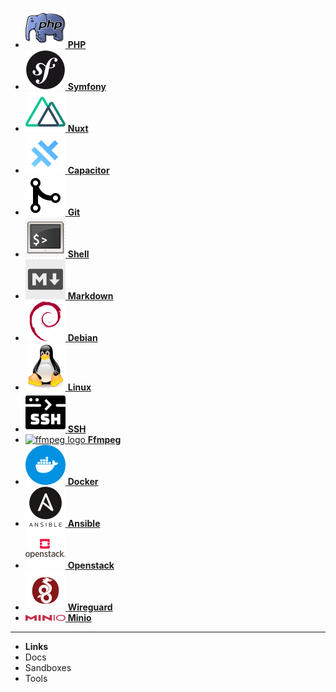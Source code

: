 - [![php logo](assets/logos/php.svg) **PHP**](/)
- [![sf logo](assets/logos/symfony.svg) **Symfony**](symfony.md)
- [![nuxt logo](assets/logos/nuxt.svg) **Nuxt**](nuxt.md)
- [![capacitor logo](assets/logos/capacitor.svg) **Capacitor**](capacitor.md)
- [![git logo](assets/logos/git.svg) **Git**](git.md)
- [![shell logo](assets/logos/shell.svg) **Shell**](shell.md)
- [![markdown logo](assets/logos/markdown.svg) **Markdown**](markdown.md)
- [![debian logo](assets/logos/debian.svg) **Debian**](debian.md)
- [![linux logo](assets/logos/linux.svg) **Linux**](linux.md)
- [![ssh logo](assets/logos/ssh.svg) **SSH**](ssh.md)
- [![ffmpeg logo](assets/logos/ffmpeg.svg) **Ffmpeg**](ffmpeg.md)
- [![docker logo](assets/logos/docker.svg) **Docker**](docker.md)
- [![ansible logo](assets/logos/ansible.svg) **Ansible**](ansible.md)
- [![openstack logo](assets/logos/openstack.svg) **Openstack**](openstack.md)
- [![wireguard logo](assets/logos/wireguard.svg) **Wireguard**](wireguard.md)
- [![minio logo](assets/logos/minio.svg) **Minio**](minio.md)

---
- **Links**
- Docs
- Sandboxes
- Tools
